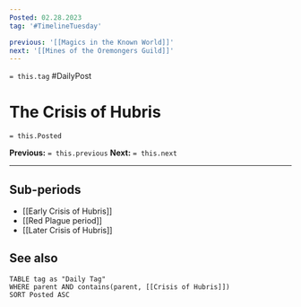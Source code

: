 ```yaml
---
Posted: 02.28.2023
tag: '#TimelineTuesday'

previous: '[[Magics in the Known World]]'
next: '[[Mines of the Oremongers Guild]]'
---
```

`= this.tag` #DailyPost
# The Crisis of Hubris
`= this.Posted`

**Previous:** `= this.previous`
**Next:** `= this.next`

---

## Sub-periods
- [[Early Crisis of Hubris]]
- [[Red Plague period]]
- [[Later Crisis of Hubris]]

## See also
```dataview
TABLE tag as "Daily Tag"
WHERE parent AND contains(parent, [[Crisis of Hubris]])
SORT Posted ASC
```
